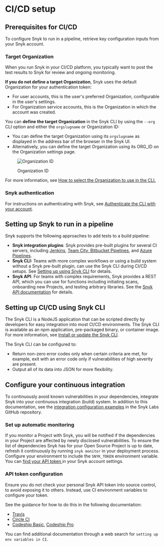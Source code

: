 # CI/CD setup

## Prerequisites for CI/CD

To configure Snyk to run in a pipeline, retrieve key configuration inputs from your Snyk account.

### Target Organization

When you run Snyk in your CI/CD platform, you typically want to post the test results to Snyk for review and ongoing monitoring.

**If you do not define a target Organization**, Snyk uses the default Organization for your authentication token:

* For user accounts, this is the user's preferred Organization, configurable in the user's settings.
* For Organization service accounts, this is the Organization in which the account was created.

You can **define the target Organization** in the Snyk CLI by using the  `--org` CLI option and either the `orgslugname` or Organization ID:

* You can define the target Organization using its `orgslugname` as displayed in the address bar of the browser in the Snyk UI.
* Alternatively, you can define the target Organization using its ORG\_ID on the Organization settings page.

<figure><img src="../../../.gitbook/assets/image1.png" alt="Organization ID"><figcaption><p>Organization ID</p></figcaption></figure>

For more information, see [How to select the Organization to use in the CLI.](../../../snyk-cli/scan-and-maintain-projects-using-the-cli/how-to-select-the-organization-to-use-in-the-cli.md)

### Snyk authentication

For instructions on authenticating with Snyk, see [Authenticate the CLI with your account](../../../snyk-cli/authenticate-to-use-the-cli.md).

## Setting up Snyk to run in a pipeline

Snyk supports the following approaches to add tests to a build pipeline:

* **Snyk integration plugins**: Snyk provides pre-built plugins for several CI servers, including [Jenkins](https://docs.snyk.io/integrations/ci-cd-integrations/jenkins-integration-overview), [Team City](https://docs.snyk.io/integrations/ci-cd-integrations/teamcity-integration-overview)[, Bitbucket Pipelines](https://docs.snyk.io/integrations/ci-cd-integrations/bitbucket-pipelines-integration-overview), and [Azure Pipelines](https://docs.snyk.io/integrations/ci-cd-integrations/azure-pipelines-integration).
* **Snyk CLI:** Teams with more complex workflows or using a build system without a Snyk pre-built plugin, can use the Snyk CLI during CI/CD setups. See [Setting up using Snyk CLI](ci-cd-setup.md#setting-up-using-snyk-cli) for details.
* **Snyk API**: For teams with complex requirements, Snyk provides a REST API, which you can use for functions including initiating scans, onboarding new Projects, and testing arbitrary libraries. See the [Snyk API documentation](../../../snyk-api/) for details.

## Setting up CI/CD using Snyk CLI

The Snyk CLI is a NodeJS application that can be scripted directly by developers for easy integration into most CI/CD environments. The Snyk CLI is available as an npm application, pre-packaged binary, or container image. For more information, see [Install or update the Snyk CLI](../../../snyk-cli/install-or-update-the-snyk-cli/).

The Snyk CLI can be configured to:

* Return non-zero error codes only when certain criteria are met, for example, exit with an error code only if vulnerabilities of high severity are present.
* Output all of its data into JSON for more flexibility.

## Configure your continuous integration

To continuously avoid known vulnerabilities in your dependencies, integrate Snyk into your continuous integration (build) system. In addition to this documentation, see the [integration configuration examples](https://github.com/snyk-labs/snyk-cicd-integration-examples) in the Snyk Labs GitHub repository.

### Set up automatic monitoring

If you monitor a Project with Snyk, you will be notified if the dependencies in your Project are affected by newly disclosed vulnerabilities. To ensure the list of dependencies Snyk has for your Open Source Project is up to date, refresh it continuously by running `snyk monitor` in your deployment process. Configure your environment to include the `SNYK_TOKEN` environment variable. You can [find your API token ](../../../snyk-api/rest-api/authentication-for-api/)in your Snyk account settings.

### API token configuration

Ensure you do not check your personal Snyk API token into source control, to avoid exposing it to others. Instead, use CI environment variables to configure your token.

See the guidance for how to do this in the following documentation:

* [Travis](https://docs.travis-ci.com/user/environment-variables/)
* [Circle CI](https://circleci.com/docs/set-environment-variable/)
* [Codeship Basic](https://docs.cloudbees.com/docs/cloudbees-codeship/latest/basic-builds-and-configuration/set-environment-variables), [Codeship Pro](https://docs.cloudbees.com/docs/cloudbees-codeship/latest/pro-builds-and-configuration/environment-variables)

You can find additional documentation through a web search for `setting up env variables in CI`.
